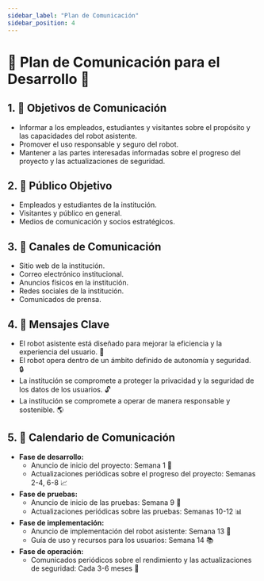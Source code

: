 ```yaml
---
sidebar_label: "Plan de Comunicación"
sidebar_position: 4
---
```


# 📣 Plan de Comunicación para el Desarrollo 🤖

## 1. 🎯 Objetivos de Comunicación

- Informar a los empleados, estudiantes y visitantes sobre el propósito y las capacidades del robot asistente.
- Promover el uso responsable y seguro del robot.
- Mantener a las partes interesadas informadas sobre el progreso del proyecto y las actualizaciones de seguridad.

## 2. 👥 Público Objetivo

- Empleados y estudiantes de la institución.
- Visitantes y público en general.
- Medios de comunicación y socios estratégicos.

## 3. 📡 Canales de Comunicación

- Sitio web de la institución.
- Correo electrónico institucional.
- Anuncios físicos en la institución.
- Redes sociales de la institución.
- Comunicados de prensa.

## 4. 📢 Mensajes Clave

- El robot asistente está diseñado para mejorar la eficiencia y la experiencia del usuario. 💼
- El robot opera dentro de un ámbito definido de autonomía y seguridad. 🔒
- La institución se compromete a proteger la privacidad y la seguridad de los datos de los usuarios. 🔓
- La institución se compromete a operar de manera responsable y sostenible. 🌎

## 5. 📅 Calendario de Comunicación

- **Fase de desarrollo:**
  - Anuncio de inicio del proyecto: Semana 1 🚦
  - Actualizaciones periódicas sobre el progreso del proyecto: Semanas 2-4, 6-8 📈
- **Fase de pruebas:**
  - Anuncio de inicio de las pruebas: Semana 9 🔬
  - Actualizaciones periódicas sobre las pruebas: Semanas 10-12 📊
- **Fase de implementación:**
  - Anuncio de implementación del robot asistente: Semana 13 🌟
  - Guía de uso y recursos para los usuarios: Semana 14 📚
- **Fase de operación:**
  - Comunicados periódicos sobre el rendimiento y las actualizaciones de seguridad: Cada 3-6 meses 📰

